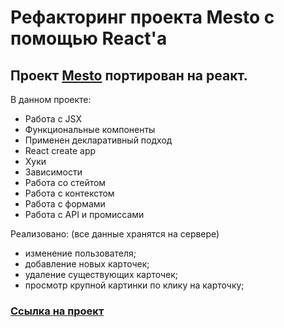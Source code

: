 # Рефакторинг проекта Mesto с помощью React'а

## Проект [Mesto](https://github.com/Artem-Mit/mesto/tree/main/src) портирован на реакт.

В данном проекте:
- Работа с JSX
- Функциональные компоненты
- Применен декларативный подход
- React create app
- Хуки
- Зависимости
- Работа со стейтом
- Работа с контекстом
- Работа с формами
- Работа с API и промиссами

Реализовано:
(все данные хранятся на сервере)
* изменение пользователя; 
* добавление новых карточек;
* удаление существующих карточек;
* просмотр крупной картинки по клику на карточку;

### [Ссылка на проект](https://artem-mit.github.io/mesto-react/)